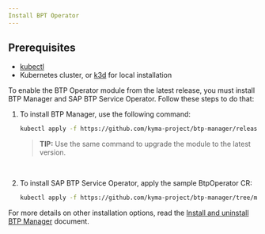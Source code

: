 ```yaml
---
Install BPT Operator
---
```


## Prerequisites

- [kubectl](https://kubernetes.io/docs/tasks/tools/install-kubectl/)
- Kubernetes cluster, or [k3d](https://k3d.io) for local installation
  
To enable the BTP Operator module from the latest release, you must install BTP Manager and SAP BTP Service Operator. Follow these steps to do that:

1. To install BTP Manager, use the following command:

    ```bash
    kubectl apply -f https://github.com/kyma-project/btp-manager/releases/latest/download/rendered.yaml
    ```
    > **TIP:** Use the same command to upgrade the module to the latest version.

<br>

 2. To install SAP BTP Service Operator, apply the sample BtpOperator CR:

    ```bash
    kubectl apply -f https://github.com/kyma-project/btp-manager/tree/main/config/samples
    ```


For more details on other installation options, read the [Install and uninstall BTP Manager](../contributor/01-10-installation.md) document.
